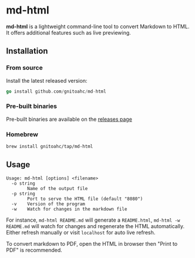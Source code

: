 # md-html

**md-html** is a lightweight command-line tool to convert Markdown to HTML. It offers additional features such as live previewing.

## Installation

### From source

Install the latest released version:

```go
go install github.com/gnitoahc/md-html
```

### Pre-built binaries

Pre-built binaries are available on the [releases page](https://github.com/GNITOAHC/md-html/releases)

### Homebrew

```bash
brew install gnitoahc/tap/md-html
```

## Usage

```
Usage: md-html [options] <filename>
  -o string
        Name of the output file
  -p string
        Port to serve the HTML file (default "8080")
  -v    Version of the program
  -w    Watch for changes in the markdown file
```

For instance, `md-html README.md` will generate a `README.html`, `md-html -w README.md` will watch for changes and regenerate the HTML automatically. Either refresh manually or visit `localhost` for auto live refresh.

To convert markdown to PDF, open the HTML in browser then "Print to PDF" is recommended.
